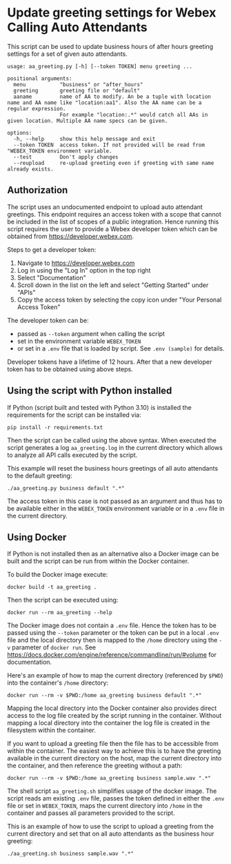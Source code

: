 # Update greeting settings for Webex Calling Auto Attendants

This script can be used to update business hours of after hours greeting settings for a set of given auto attendants.
    
    usage: aa_greeting.py [-h] [--token TOKEN] menu greeting ...

    positional arguments:
      menu           "business" or "after_hours"
      greeting       greeting file or "default"
      aaname         name of AA to modify. An be a tuple with location name and AA name like "location:aa1". Also the AA name can be a regular expression.
                     For example "location:.*" would catch all AAs in given location. Multiple AA name specs can be given.
    
    options:
      -h, --help     show this help message and exit
      --token TOKEN  access token. If not provided will be read from "WEBEX_TOKEN environment variable.
      --test         Don't apply changes
      --reupload     re-upload greeting even if greeting with same name already exists.
    
## Authorization

The script uses an undocumented endpoint to upload auto attendant greetings. This endpoint requires an access token 
with a scope that cannot be included in the list of scopes of a public integration. Hence running this script 
requires the user to provide a Webex developer token which can be obtained from https://developer.webex.com.

Steps to get a developer token:

1) Navigate to https://developer.webex.com
2) Log in using the "Log In" option in the top right
3) Select "Documentation"
4) Scroll down in the list on the left and select "Getting Started" under "APIs"
5) Copy the access token by selecting the copy icon under "Your Personal Access Token"

The developer token can be:

* passed as `--token` argument when calling the script
* set in the environment variable `WEBEX_TOKEN`
* or set in a `.env` file that is loaded by script. See  `.env (sample)` for details.

Developer tokens have a lifetime of 12 hours. After that a new developer token has to be obtained using above steps.

## Using the script with Python installed

If Python (script built and tested with Python 3.10) is installed the requirements for the script can be installed 
via: 

    pip install -r requirements.txt

Then the script can be called using the above syntax. When executed the script generates a log `aa_greeting.log` 
in the current directory which allows to analyze all API calls executed by the script.

This example will reset the business hours greetings of all auto attendants to the default greeting:

    ./aa_greeting.py business default ".*"

The access token in this case is not passed as an argument and thus has to be available either in the `WEBEX_TOKEN` 
environment variable or in a `.env` file in the current directory.

## Using Docker 

If Python is not installed then as an alternative also a Docker image can be built and the script can be run from 
within the Docker container.

To build the Docker image execute: 

    docker build -t aa_greeting .

Then the script can be executed using: 

    docker run --rm aa_greeting --help

The Docker image does not contain a `.env` file. Hence the token has to be passed using the `--token` parameter or 
the token can be put in a local `.env` file and the local directory then is mapped to the `/home` directory using 
the `-v` parameter of `docker run`. See https://docs.docker.com/engine/reference/commandline/run/#volume for 
documentation.

Here's an example of how to map the current directory (referenced by `$PWD`) into the container's `/home` directory: 
    
    docker run --rm -v $PWD:/home aa_greeting business default ".*"

Mapping the local directory into the Docker container also provides direct access to the log file created by the 
script 
running in the container. Without mapping a local directory into the container the log file is created in the 
filesystem within the container.

If you want to upload a greeting file then the file has to be accessible from within the container. The easiest way 
to achieve this is to have the greeting available in the current directory on the host, map the current directory 
into the container, and then reference the greeting without a path:

    docker run --rm -v $PWD:/home aa_greeting business sample.wav ".*"

The shell script `aa_greeting.sh` simplifies usage of the docker image. The script reads am existing `.env` file, 
passes the token defined in either the `.env` file or set in `WEBEX_TOKEN`, maps the current directory into `/home` 
in the container and passes all parameters provided to the script.

This is an example of how to use the script to upload a greeting from the current directory and set that on all auto 
attendants as the business hour greeting:

    ./aa_greeting.sh business sample.wav ".*"
